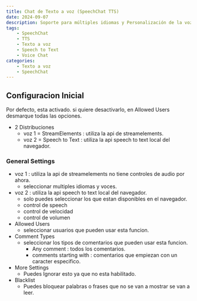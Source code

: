 ```yaml
---
title: Chat de Texto a voz (SpeechChat TTS)
date: 2024-09-07
description: Soporte para múltiples idiomas y Personalización de la voz..
tags: 
    - SpeechChat
    - TTS
    - Texto a voz
    - Speech to Text
    - Voice Chat
categories:
    - Texto a voz
    - SpeechChat
---
```

## Configuracion Inicial
Por defecto, esta activado.
si quiere desactivarlo, en Allowed Users desmarque todas las opciones.
- 2 Distribuciones
  - voz 1 = StreamElements : utiliza la api de streamelements.
  - voz 2 = Speech to Text : utiliza la api speech to text local del navegador.
### General Settings
  - voz 1  : utiliza la api de streamelements no tiene controles de audio por ahora.
    - seleccionar multiples idiomas y voces.
  - voz 2  : utiliza la api speech to text local del navegador.
    - solo puedes seleccionar los que estan disponibles en el navegador.
    - control de speech
    - control de velocidad
    - control de volumen
- Allowed Users
  - seleccionar usuarios que pueden usar esta funcion.
- Comment Types
  - seleccionar los tipos de comentarios que pueden usar esta funcion.
    - Any comment : todos los comentarios.
    - comments starting with : comentarios que empiezan con un caracter especifico.
- More Settings
  - Puedes Ignorar esto ya que no esta habilitado.
- Blacklist
  - Puedes bloquear palabras o frases que no se van a mostrar se van a leer.
